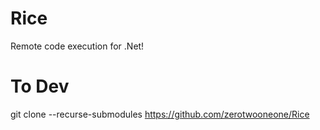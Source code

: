# Rice
Remote code execution for .Net!

# To Dev
git clone --recurse-submodules https://github.com/zerotwooneone/Rice
